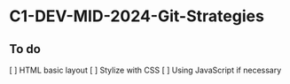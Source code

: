 # C1-DEV-MID-2024-Git-Strategies

## To do

[ ] HTML basic layout
[ ] Stylize with CSS
[ ] Using JavaScript if necessary